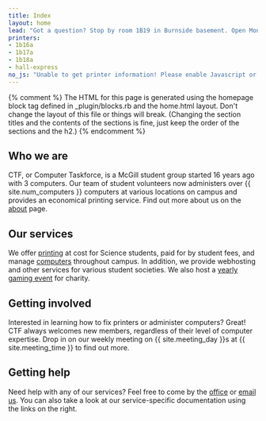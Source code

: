 ```yaml
---
title: Index
layout: home
lead: "Got a question? Stop by room 1B19 in Burnside basement. Open Monday-Friday, 9am-5pm, fall and winter."
printers:
- 1b16a
- 1b17a
- 1b18a
- hall-express
no_js: "Unable to get printer information! Please enable Javascript or use another browser."
---
```


{% comment %}
The HTML for this page is generated using the homepage block tag defined in _plugin/blocks.rb and the home.html layout. Don't change the layout of this file or things will break. (Changing the section titles and the contents of the sections is fine, just keep the order of the sections and the h2.)
{% endcomment %}

Who we are
----------

CTF, or Computer Taskforce, is a McGill student group started 16 years ago with 3 computers. Our team of student volunteers now administers over {{ site.num_computers }} computers at various locations on campus and provides an economical printing service. Find out more about us on the [about](about.html) page.

Our services
------------

We offer [printing](printing.html) at cost for Science students, paid for by student fees, and manage [computers](computers.html) throughout campus. In addition, we provide webhosting and other services for various student societies. We also host a [yearly gaming event](events.html) for charity.

Getting involved
----------------

Interested in learning how to fix printers or administer computers? Great! CTF always welcomes new members, regardless of their level of computer expertise. Drop in on our weekly meeting on {{ site.meeting_day }}s at {{ site.meeting_time }} to find out more.

Getting help
------------

Need help with any of our services? Feel free to come by the [office](the-office.html) or [email us](contact.html). You can also take a look at our service-specific documentation using the links on the right.
